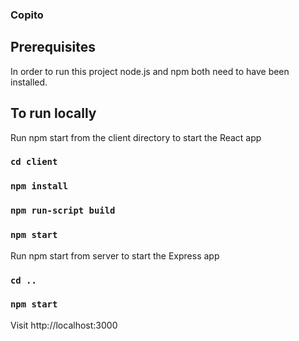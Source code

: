 ### Copito

## Prerequisites
In order to run this project node.js and npm both need to have been installed.

## To run locally



Run npm start from the client directory to start the React app</li>

### `cd client`
### `npm install`
### `npm run-script build`
### `npm start`

Run npm start from server to start the Express app
### `cd ..`
### `npm start`

Visit http://localhost:3000


